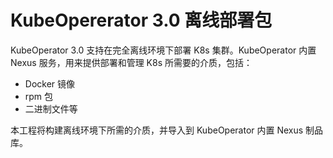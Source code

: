 # KubeOpererator 3.0 离线部署包

KubeOperator 3.0 支持在完全离线环境下部署 K8s 集群。KubeOperator 内置 Nexus 服务，用来提供部署和管理 K8s 所需要的介质，包括：

- Docker 镜像
- rpm 包
- 二进制文件等

本工程将构建离线环境下所需的介质，并导入到 KubeOperator 内置 Nexus 制品库。
